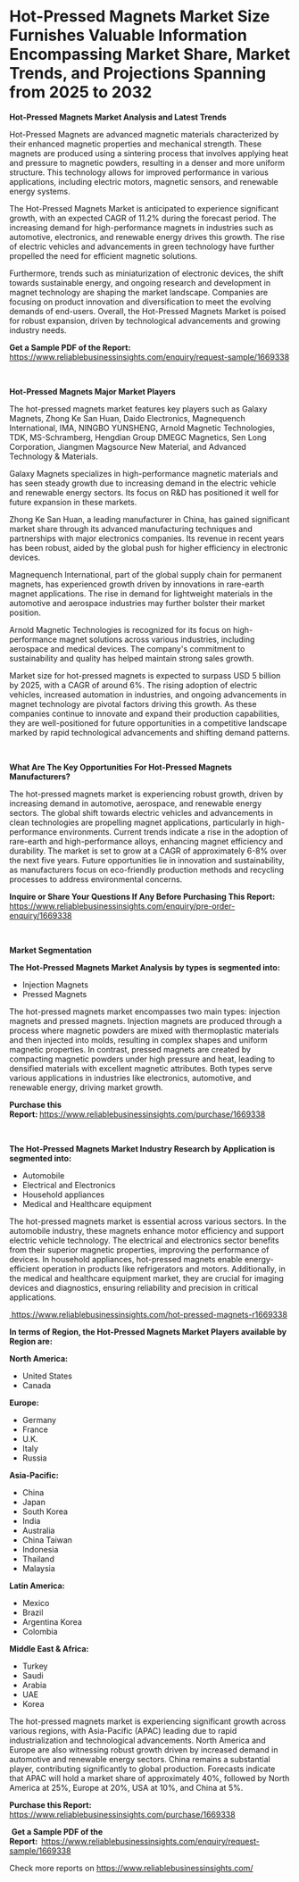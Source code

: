 <p><h1>Hot-Pressed Magnets Market Size Furnishes Valuable Information Encompassing Market Share, Market Trends, and Projections Spanning from 2025 to 2032</h1></p><p><strong>Hot-Pressed Magnets Market Analysis and Latest Trends</strong></p>
<p><p>Hot-Pressed Magnets are advanced magnetic materials characterized by their enhanced magnetic properties and mechanical strength. These magnets are produced using a sintering process that involves applying heat and pressure to magnetic powders, resulting in a denser and more uniform structure. This technology allows for improved performance in various applications, including electric motors, magnetic sensors, and renewable energy systems.</p><p>The Hot-Pressed Magnets Market is anticipated to experience significant growth, with an expected CAGR of 11.2% during the forecast period. The increasing demand for high-performance magnets in industries such as automotive, electronics, and renewable energy drives this growth. The rise of electric vehicles and advancements in green technology have further propelled the need for efficient magnetic solutions. </p><p>Furthermore, trends such as miniaturization of electronic devices, the shift towards sustainable energy, and ongoing research and development in magnet technology are shaping the market landscape. Companies are focusing on product innovation and diversification to meet the evolving demands of end-users. Overall, the Hot-Pressed Magnets Market is poised for robust expansion, driven by technological advancements and growing industry needs.</p></p>
<p><strong>Get a Sample PDF of the Report:&nbsp;</strong> <a href="https://www.reliablebusinessinsights.com/enquiry/request-sample/1669338?utm_campaign=2121&utm_medium=2&utm_source=Github&utm_content=ia&utm_term=05022025&utm_id=hot-pressed-magnets">https://www.reliablebusinessinsights.com/enquiry/request-sample/1669338</a></p>
<p>&nbsp;</p>
<p><strong>Hot-Pressed Magnets Major Market Players</strong></p>
<p><p>The hot-pressed magnets market features key players such as Galaxy Magnets, Zhong Ke San Huan, Daido Electronics, Magnequench International, IMA, NINGBO YUNSHENG, Arnold Magnetic Technologies, TDK, MS-Schramberg, Hengdian Group DMEGC Magnetics, Sen Long Corporation, Jiangmen Magsource New Material, and Advanced Technology & Materials. </p><p>Galaxy Magnets specializes in high-performance magnetic materials and has seen steady growth due to increasing demand in the electric vehicle and renewable energy sectors. Its focus on R&D has positioned it well for future expansion in these markets.</p><p>Zhong Ke San Huan, a leading manufacturer in China, has gained significant market share through its advanced manufacturing techniques and partnerships with major electronics companies. Its revenue in recent years has been robust, aided by the global push for higher efficiency in electronic devices.</p><p>Magnequench International, part of the global supply chain for permanent magnets, has experienced growth driven by innovations in rare-earth magnet applications. The rise in demand for lightweight materials in the automotive and aerospace industries may further bolster their market position.</p><p>Arnold Magnetic Technologies is recognized for its focus on high-performance magnet solutions across various industries, including aerospace and medical devices. The company's commitment to sustainability and quality has helped maintain strong sales growth.</p><p>Market size for hot-pressed magnets is expected to surpass USD 5 billion by 2025, with a CAGR of around 6%. The rising adoption of electric vehicles, increased automation in industries, and ongoing advancements in magnet technology are pivotal factors driving this growth. As these companies continue to innovate and expand their production capabilities, they are well-positioned for future opportunities in a competitive landscape marked by rapid technological advancements and shifting demand patterns.</p></p>
<p>&nbsp;</p>
<p><strong>What Are The Key Opportunities For Hot-Pressed Magnets Manufacturers?</strong></p>
<p><p>The hot-pressed magnets market is experiencing robust growth, driven by increasing demand in automotive, aerospace, and renewable energy sectors. The global shift towards electric vehicles and advancements in clean technologies are propelling magnet applications, particularly in high-performance environments. Current trends indicate a rise in the adoption of rare-earth and high-performance alloys, enhancing magnet efficiency and durability. The market is set to grow at a CAGR of approximately 6-8% over the next five years. Future opportunities lie in innovation and sustainability, as manufacturers focus on eco-friendly production methods and recycling processes to address environmental concerns.</p></p>
<p><strong>Inquire or Share Your Questions If Any Before Purchasing This Report:</strong> <a href="https://www.reliablebusinessinsights.com/enquiry/pre-order-enquiry/1669338?utm_campaign=2121&utm_medium=2&utm_source=Github&utm_content=ia&utm_term=05022025&utm_id=hot-pressed-magnets">https://www.reliablebusinessinsights.com/enquiry/pre-order-enquiry/1669338</a></p>
<p>&nbsp;</p>
<p><strong>Market Segmentation</strong></p>
<p><strong>The Hot-Pressed Magnets Market Analysis by types is segmented into:</strong></p>
<p><ul><li>Injection Magnets</li><li>Pressed Magnets</li></ul></p>
<p><p>The hot-pressed magnets market encompasses two main types: injection magnets and pressed magnets. Injection magnets are produced through a process where magnetic powders are mixed with thermoplastic materials and then injected into molds, resulting in complex shapes and uniform magnetic properties. In contrast, pressed magnets are created by compacting magnetic powders under high pressure and heat, leading to densified materials with excellent magnetic attributes. Both types serve various applications in industries like electronics, automotive, and renewable energy, driving market growth.</p></p>
<p><strong>Purchase this Report:&nbsp;</strong><a href="https://www.reliablebusinessinsights.com/purchase/1669338?utm_campaign=2121&utm_medium=2&utm_source=Github&utm_content=ia&utm_term=05022025&utm_id=hot-pressed-magnets">https://www.reliablebusinessinsights.com/purchase/1669338</a></p>
<p>&nbsp;</p>
<p><strong>The Hot-Pressed Magnets Market Industry Research by Application is segmented into:</strong></p>
<p><ul><li>Automobile</li><li>Electrical and Electronics</li><li>Household appliances</li><li>Medical and Healthcare equipment</li></ul></p>
<p><p>The hot-pressed magnets market is essential across various sectors. In the automobile industry, these magnets enhance motor efficiency and support electric vehicle technology. The electrical and electronics sector benefits from their superior magnetic properties, improving the performance of devices. In household appliances, hot-pressed magnets enable energy-efficient operation in products like refrigerators and motors. Additionally, in the medical and healthcare equipment market, they are crucial for imaging devices and diagnostics, ensuring reliability and precision in critical applications.</p></p>
<p><a href="https://www.reliablebusinessinsights.com/hot-pressed-magnets-r1669338?utm_campaign=2121&utm_medium=2&utm_source=Github&utm_content=ia&utm_term=05022025&utm_id=hot-pressed-magnets">&nbsp;https://www.reliablebusinessinsights.com/hot-pressed-magnets-r1669338</a></p>
<p><strong>In terms of Region, the Hot-Pressed Magnets Market Players available by Region are:</strong></p>
<p>
    <p> <strong> North America: </strong>
        <ul>
            <li>United States</li>
            <li>Canada</li>
        </ul>
        </p> 
    <p> <strong> Europe: </strong>
        <ul>
            <li>Germany</li>
            <li>France</li>
            <li>U.K.</li>
            <li>Italy</li>
            <li>Russia</li>
        </ul>
        </p> 
    <p> <strong> Asia-Pacific: </strong>
        <ul>
            <li>China</li>
            <li>Japan</li>
            <li>South Korea</li>
            <li>India</li>
            <li>Australia</li>
            <li>China Taiwan</li>
            <li>Indonesia</li>
            <li>Thailand</li>
            <li>Malaysia</li>
        </ul>
        </p> 
    <p> <strong> Latin America: </strong>
        <ul>
            <li>Mexico</li>
            <li>Brazil</li>
            <li>Argentina Korea</li>
            <li>Colombia</li>
        </ul>
        </p> 
    <p> <strong> Middle East & Africa: </strong>
        <ul>
            <li>Turkey</li>
            <li>Saudi</li>
            <li>Arabia</li>
            <li>UAE</li>
            <li>Korea</li>
        </ul>
    </p>
    </p>
<p><p>The hot-pressed magnets market is experiencing significant growth across various regions, with Asia-Pacific (APAC) leading due to rapid industrialization and technological advancements. North America and Europe are also witnessing robust growth driven by increased demand in automotive and renewable energy sectors. China remains a substantial player, contributing significantly to global production. Forecasts indicate that APAC will hold a market share of approximately 40%, followed by North America at 25%, Europe at 20%, USA at 10%, and China at 5%.</p></p>
<p><strong>Purchase this Report: </strong><a href="https://www.reliablebusinessinsights.com/purchase/1669338?utm_campaign=2121&utm_medium=2&utm_source=Github&utm_content=ia&utm_term=05022025&utm_id=hot-pressed-magnets">https://www.reliablebusinessinsights.com/purchase/1669338</a></p>
<p>&nbsp;<strong>Get a Sample PDF of the Report:&nbsp;&nbsp;</strong><a href="https://www.reliablebusinessinsights.com/enquiry/request-sample/1669338?utm_campaign=2121&utm_medium=2&utm_source=Github&utm_content=ia&utm_term=05022025&utm_id=hot-pressed-magnets">https://www.reliablebusinessinsights.com/enquiry/request-sample/1669338</a></p>
<p><strong></strong></p>
<p>Check more reports on <a href="https://www.reliablebusinessinsights.com/?utm_campaign=2121&utm_medium=2&utm_source=Github&utm_content=ia&utm_term=05022025&utm_id=hot-pressed-magnets">https://www.reliablebusinessinsights.com/</a></p>